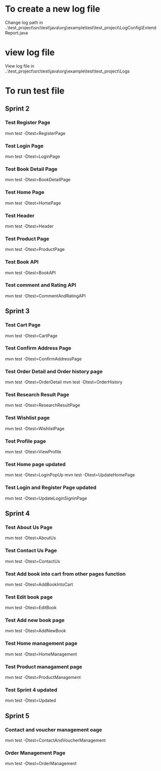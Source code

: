 

# To create a new log file 
Change log path in
..\test_project\src\test\java\org\example\test\test_project\LogConfig\ExtendReport.java 

# view log file
View log file in ..\test_project\src\test\java\org\example\test\test_project\Logs

# To run test file
## Sprint 2
### Test Register Page
mvn test -Dtest=RegisterPage

### Test Login Page
mvn test -Dtest=LoginPage

### Test Book Detail Page
mvn test -Dtest=BookDetailPage

### Test Home Page
mvn test -Dtest=HomePage

### Test Header
mvn test -Dtest=Header

### Test Product Page
mvn test -Dtest=ProductPage

### Test Book API
mvn test -Dtest=BookAPI

### Test comment and Rating API
mvn test -Dtest=CommentAndRatingAPI

## Sprint 3
### Test Cart Page
mvn test -Dtest=CartPage

### Test Confirm Address Page
mvn test -Dtest=ConfirmAddressPage

### Test Order Detail and Order history page
mvn test -Dtest=OrderDetail
mvn test -Dtest=OrderHistory

### Test Research Result Page
mvn test -Dtest=ResearchResultPage

### Test Wishlist page
mvn test -Dtest=WishlistPage

### Test Profile page
mvn test -Dtest=ViewProfile

### Test Home page updated
mvn test -Dtest=LoginPopUp
mvn test -Dtest=UpdateHomePage

### Test Login and Register Page updated
mvn test -Dtest=UpdateLoginSigninPage

## Sprint 4
### Test About Us Page
mvn test -Dtest=AboutUs

### Test Contact Us Page
mvn test -Dtest=ContactUs

### Test Add book into cart from other pages function
mvn test -Dtest=AddBookIntoCart

### Test Edit book page
mvn test -Dtest=EditBook

### Test Add new book page
mvn test -Dtest=AddNewBook

### Test Home management page
mvn test -Dtest=HomeManagement

### Test Product managament page
mvn test -Dtest=ProductManagement

### Test Sprint 4 updated 
mvn test -Dtest=Updated

## Sprint 5
### Contact and voucher management oage
mvn test -Dtest=ContactAndVoucherManagement

### Order Management Page
mvn test -Dtest=OrderManagement



